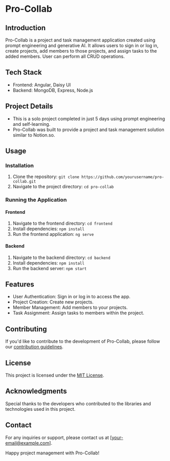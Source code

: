 # Pro-Collab

## Introduction

Pro-Collab is a project and task management application created using prompt engineering and generative AI. It allows users to sign in or log in, create projects, add members to those projects, and assign tasks to the added members. User can perform all CRUD operations.

## Tech Stack

- Frontend: Angular, Daisy UI
- Backend: MongoDB, Express, Node.js

## Project Details

- This is a solo project completed in just 5 days using prompt engineering and self-learning.
- Pro-Collab was built to provide a project and task management solution similar to Notion.so.

## Usage

### Installation

1. Clone the repository: `git clone https://github.com/yourusername/pro-collab.git`
2. Navigate to the project directory: `cd pro-collab`

### Running the Application

#### Frontend

1. Navigate to the frontend directory: `cd frontend`
2. Install dependencies: `npm install`
3. Run the frontend application: `ng serve`

#### Backend

1. Navigate to the backend directory: `cd backend`
2. Install dependencies: `npm install`
3. Run the backend server: `npm start`

## Features

- User Authentication: Sign in or log in to access the app.
- Project Creation: Create new projects.
- Member Management: Add members to your projects.
- Task Assignment: Assign tasks to members within the project.

## Contributing

If you'd like to contribute to the development of Pro-Collab, please follow our [contribution guidelines](CONTRIBUTING.md).

## License

This project is licensed under the [MIT License](LICENSE).

## Acknowledgments

Special thanks to the developers who contributed to the libraries and technologies used in this project.

## Contact

For any inquiries or support, please contact us at [your-email@example.com].

Happy project management with Pro-Collab!

